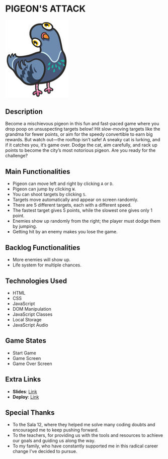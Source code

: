 # PIGEON'S ATTACK
<img src="./Images/Paloma.png" alt="Logo del juego" width="200" height="auto">

## Description
Become a mischievous pigeon in this fun and fast-paced game where you drop poop on unsuspecting targets below! Hit slow-moving targets like the grandma for fewer points, or aim for the speedy convertible to earn big rewards. But watch out—the rooftop isn’t safe! A sneaky cat is lurking, and if it catches you, it’s game over. Dodge the cat, aim carefully, and rack up points to become the city’s most notorious pigeon. Are you ready for the challenge?

## Main Functionalities
- Pigeon can move left and right by clicking `A` or `D`.
- Pigeon can jump by clicking `W`.
- You can shoot targets by clicking `S`.
- Targets move automatically and appear on screen randomly.
- There are 5 different targets, each with a different speed.
- The fastest target gives 5 points, while the slowest one gives only 1 point.
- Enemies show up randomly from the right; the player must dodge them by jumping.
- Getting hit by an enemy makes you lose the game.

## Backlog Functionalities
- More enemies will show up.
- Life system for multiple chances.

## Technologies Used
- HTML
- CSS
- JavaScript
- DOM Manipulation
- JavaScript Classes
- Local Storage
- JavaScript Audio

## Game States
- Start Game
- Game Screen
- Game Over Screen

## Extra Links
- **Slides**: [Link](https://docs.google.com/presentation/d/1NiI5r_lIVyL9WfSAGekVJedEzXn1Bo2MtLEo17ZsI7M/edit#slide=id.p)
- **Deploy**: [Link](https://nuriasoley.github.io/el-ataque-de-las-palomas/)

## Special Thanks

- To the Sala 12, where they helped me solve many coding doubts and encouraged me to keep pushing forward.
- To the teachers, for providing us with the tools and resources to achieve our goals and guiding us along the way.
- To my family, who have constantly supported me in this radical career change I've decided to pursue.
